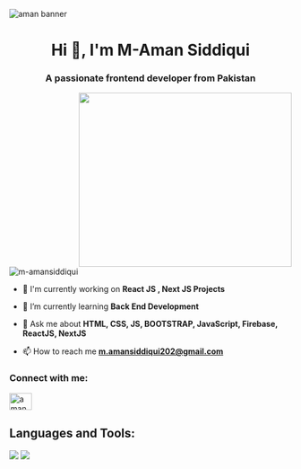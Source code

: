![aman banner](https://github.com/M-AmanSiddiqui/M-AmanSiddiqui/assets/154512222/9284a203-08a0-44de-b36b-d2aba7f24377) 
<h1 align="center">Hi 👋, I'm M-Aman Siddiqui</h1>
<h3 align="center">A passionate frontend developer from Pakistan</h3>
<img src="https://user-images.githubusercontent.com/99034743/159381479-da89d532-bab2-4e1c-b427-a8bf281dcb2f.gif" height="310px" width="380px" align="right">

<p align="left"> <img src="https://komarev.com/ghpvc/?username=m-amansiddiqui&label=Profile%20views&color=0e75b6&style=flat" alt="m-amansiddiqui" /> </p>

- 🔭 I'm currently working on **React JS , Next JS Projects**

- 🌱 I’m currently learning **Back End Development**
 
- 💬 Ask me about **HTML, CSS, JS, BOOTSTRAP, JavaScript, Firebase, ReactJS, NextJS**

- 📫 How to reach me **m.amansiddiqui202@gmail.com**

<h3 align="left">Connect with me:</h3>
<p align="left">
<a href="https://www.linkedin.com/in/aman-siddiqui-a1a201328/" target="blank"><img align="center" src="https://encrypted-tbn0.gstatic.com/images?q=tbn:ANd9GcQ3kkGVaMajsSBUr5Qq6nzpO14hybBkcfujqQ&s" alt="aman siddiqui" height="30" width="40" /></a>

</p>

<h2 align="left">Languages and Tools:</h2>

<p align='left'>
  <img src="https://skillicons.dev/icons?i=react,mui,next,firebase,js,ts,mongodb,postman,git,github,vercel,netlify,bootstrap,tailwind,css,html" />
  <img src="https://skillicons.dev/icons?i=react,next,firebase,js,ts,mongodb,postman,git,github,vercel,netlify,mui,bootstrap,tailwind,css,html" />
</p>
